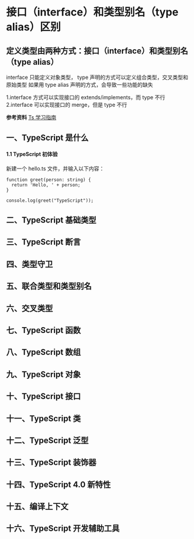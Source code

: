 # 接口（interface）和类型别名（type alias）区别

## 定义类型由两种方式：接口（interface）和类型别名（type alias）

interface 只能定义对象类型，
type 声明的方式可以定义组合类型，交叉类型和原始类型
如果用 type alias 声明的方式，会导致一些功能的缺失

1.interface 方式可以实现接口的 extends/implements，而 type 不行
2.interface 可以实现接口的 merge，但是 type 不行

**参考资料**
[Ts 学习指南](https://juejin.im/post/6872111128135073806#heading-110)

## 一、TypeScript 是什么

#### 1.1 TypeScript 初体验

新建一个 hello.ts 文件，并输入以下内容：

```
function greet(person: string) {
  return 'Hello, ' + person;
}

console.log(greet("TypeScript"));
```

## 二、TypeScript 基础类型

## 三、TypeScript 断言

## 四、类型守卫

## 五、联合类型和类型别名

## 六、交叉类型

## 七、TypeScript 函数

## 八、TypeScript 数组

## 九、TypeScript 对象

## 十、TypeScript 接口

## 十一、TypeScript 类

## 十二、TypeScript 泛型

## 十三、TypeScript 装饰器

## 十四、TypeScript 4.0 新特性

## 十五、编译上下文

## 十六、TypeScript 开发辅助工具
